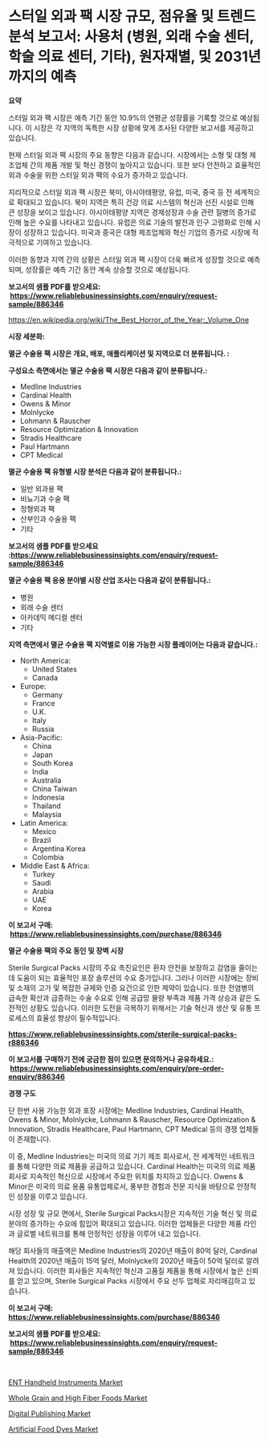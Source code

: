 <p><h1>스터일 외과 팩 시장 규모, 점유율 및 트렌드 분석 보고서: 사용처 (병원, 외래 수술 센터, 학술 의료 센터, 기타), 원자재별, 및 2031년까지의 예측</h1></p><p><strong>요약</strong></p>
<p><p>스터일 외과 팩 시장은 예측 기간 동안 10.9%의 연평균 성장률을 기록할 것으로 예상됩니다. 이 시장은 각 지역의 독특한 시장 상황에 맞게 조사된 다양한 보고서를 제공하고 있습니다.</p><p>현재 스터일 외과 팩 시장의 주요 동향은 다음과 같습니다. 시장에서는 소형 및 대형 제조업체 간의 제품 개발 및 혁신 경쟁이 높아지고 있습니다. 또한 보다 안전하고 효율적인 외과 수술을 위한 스터일 외과 팩의 수요가 증가하고 있습니다.</p><p>지리적으로 스터일 외과 팩 시장은 북미, 아시아태평양, 유럽, 미국, 중국 등 전 세계적으로 확대되고 있습니다. 북미 지역은 특히 건강 의료 시스템의 혁신과 선진 시설로 인해 큰 성장을 보이고 있습니다. 아시아태평양 지역은 경제성장과 수술 관련 질병의 증가로 인해 높은 수요를 나타내고 있습니다. 유럽은 의료 기술의 발전과 인구 고령화로 인해 시장이 성장하고 있습니다. 미국과 중국은 대형 제조업체와 혁신 기업의 증가로 시장에 적극적으로 기여하고 있습니다.</p><p>이러한 동향과 지역 간의 상황은 스터일 외과 팩 시장이 더욱 빠르게 성장할 것으로 예측되며, 성장률은 예측 기간 동안 계속 상승할 것으로 예상됩니다.</p></p>
<p><strong>보고서의 샘플 PDF를 받으세요: &nbsp;<a href="https://www.reliablebusinessinsights.com/enquiry/request-sample/886346">https://www.reliablebusinessinsights.com/enquiry/request-sample/886346</a></strong></p>
<p><a href="https://en.wikipedia.org/wiki/The_Best_Horror_of_the_Year:_Volume_One">https://en.wikipedia.org/wiki/The_Best_Horror_of_the_Year:_Volume_One</a></p>
<p><strong>시장 세분화:</strong></p>
<p><strong> 멸균 수술용 팩 시장은 개요, 배포, 애플리케이션 및 지역으로 더 분류됩니다. :</strong></p>
<p><strong>구성요소 측면에서는 멸균 수술용 팩 시장은 다음과 같이 분류됩니다.:</strong></p>
<p><ul><li>Medline Industries</li><li>Cardinal Health</li><li>Owens & Minor</li><li>Molnlycke</li><li>Lohmann & Rauscher</li><li>Resource Optimization & Innovation</li><li>Stradis Healthcare</li><li>Paul Hartmann</li><li>CPT Medical</li></ul></p>
<p><strong> 멸균 수술용 팩 유형별 시장 분석은 다음과 같이 분류됩니다.:</strong></p>
<p><ul><li>일반 외과용 팩</li><li>비뇨기과 수술 팩</li><li>정형외과 팩</li><li>산부인과 수술용 팩</li><li>기타</li></ul></p>
<p><strong>보고서의 샘플 PDF를 받으세요 :<a href="https://www.reliablebusinessinsights.com/enquiry/request-sample/886346">https://www.reliablebusinessinsights.com/enquiry/request-sample/886346</a></strong></p>
<p><strong> 멸균 수술용 팩 응용 분야별 시장 산업 조사는 다음과 같이 분류됩니다.:</strong></p>
<p><ul><li>병원</li><li>외래 수술 센터</li><li>아카데믹 메디컬 센터</li><li>기타</li></ul></p>
<p><strong>지역 측면에서 멸균 수술용 팩 지역별로 이용 가능한 시장 플레이어는 다음과 같습니다.:</strong></p>
<p><ul>
    <li>
        North America:
        <ul>
            <li>United States</li>
            <li>Canada</li>
        </ul>
    </li>
    <li>
        Europe:
        <ul>
            <li>Germany</li>
            <li>France</li>
            <li>U.K.</li>
            <li>Italy</li>
            <li>Russia</li>
        </ul>
    </li>
    <li>
        Asia-Pacific:
        <ul>
            <li>China</li>
            <li>Japan</li>
            <li>South Korea</li>
            <li>India</li>
            <li>Australia</li>
            <li>China Taiwan</li>
            <li>Indonesia</li>
            <li>Thailand</li>
            <li>Malaysia</li>
        </ul>
    </li>
    <li>
        Latin America:
        <ul>
            <li>Mexico</li>
            <li>Brazil</li>
            <li>Argentina Korea</li>
            <li>Colombia</li>
        </ul>
    </li>
    <li>
        Middle East & Africa:
        <ul>
            <li>Turkey</li>
            <li>Saudi</li>
            <li>Arabia</li>
            <li>UAE</li>
            <li>Korea</li>
        </ul>
    </li>
    </ul></p>
<p><strong>이 보고서 구매: &nbsp;<a href="https://www.reliablebusinessinsights.com/purchase/886346">https://www.reliablebusinessinsights.com/purchase/886346</a></strong></p>
<p><strong>멸균 수술용 팩의 주요 동인 및 장벽 시장</strong></p>
<p><p>Sterile Surgical Packs 시장의 주요 촉진요인은 환자 안전을 보장하고 감염을 줄이는 데 도움이 되는 효율적인 포장 솔루션의 수요 증가입니다. 그러나 이러한 시장에는 장비 및 소재의 고가 및 복잡한 규제와 인증 요건으로 인한 제약이 있습니다. 또한 전염병의 급속한 확산과 급증하는 수술 수요로 인해 공급망 물량 부족과 제품 가격 상승과 같은 도전적인 상황도 있습니다. 이러한 도전을 극복하기 위해서는 기술 혁신과 생산 및 유통 프로세스의 효율성 향상이 필수적입니다.</p></p>
<p><strong><a href="https://www.reliablebusinessinsights.com/sterile-surgical-packs-r886346">https://www.reliablebusinessinsights.com/sterile-surgical-packs-r886346</a></strong></p>
<p><strong>이 보고서를 구매하기 전에 궁금한 점이 있으면 문의하거나 공유하세요.: &nbsp;<a href="https://www.reliablebusinessinsights.com/enquiry/pre-order-enquiry/886346">https://www.reliablebusinessinsights.com/enquiry/pre-order-enquiry/886346</a></strong></p>
<p><strong>경쟁 구도</strong></p>
<p><p>단 한번 사용 가능한 외과 포장 시장에는 Medline Industries, Cardinal Health, Owens & Minor, Molnlycke, Lohmann & Rauscher, Resource Optimization & Innovation, Stradis Healthcare, Paul Hartmann, CPT Medical 등의 경쟁 업체들이 존재합니다. </p><p>이 중, Medline Industries는 미국의 의료 기기 제조 회사로서, 전 세계적인 네트워크를 통해 다양한 의료 제품을 공급하고 있습니다. Cardinal Health는 미국의 의료 제품 회사로 지속적인 혁신으로 시장에서 주요한 위치를 차지하고 있습니다. Owens & Minor은 미국의 의료 용품 유통업체로서, 풍부한 경험과 전문 지식을 바탕으로 안정적인 성장을 이루고 있습니다.</p><p>시장 성장 및 규모 면에서, Sterile Surgical Packs시장은 지속적인 기술 혁신 및 의료 분야의 증가하는 수요에 힘입어 확대되고 있습니다. 이러한 업체들은 다양한 제품 라인과 글로벌 네트워크를 통해 안정적인 성장을 이루어 내고 있습니다.</p><p>해당 회사들의 매출액은 Medline Industries의 2020년 매출이 80억 달러, Cardinal Health의 2020년 매출이 15억 달러, Molnlycke의 2020년 매출이 50억 달러로 알려져 있습니다. 이러한 회사들은 지속적인 혁신과 고품질 제품을 통해 시장에서 높은 신뢰를 얻고 있으며, Sterile Surgical Packs 시장에서 주요 선두 업체로 자리매김하고 있습니다.</p></p>
<p><strong>이 보고서 구매: &nbsp; <a href="https://www.reliablebusinessinsights.com/purchase/886346">https://www.reliablebusinessinsights.com/purchase/886346</a></strong></p>
<p><strong>보고서의 샘플 PDF를 받으세요: &nbsp;<a href="https://www.reliablebusinessinsights.com/enquiry/request-sample/886346">https://www.reliablebusinessinsights.com/enquiry/request-sample/886346</a></strong><strong></strong></p>
<p>&nbsp;</p>
<p><p><a href="https://issuu.com/reportprime-2/docs/ent-handheld-instruments-market-size-2030.pptx">ENT Handheld Instruments Market</a></p><p><a href="https://github.com/gdfhhhj/Market-Research-Report-List-5/blob/main/whole-grain-and-high-fiber-foods-market.md">Whole Grain and High Fiber Foods Market</a></p><p><a href="https://issuu.com/reportprime-2/docs/digital-publishing-market-size-2030.pptx">Digital Publishing Market</a></p><p><a href="https://github.com/julyju69/Market-Research-Report-List-4/blob/main/artificial-food-dyes-market.md">Artificial Food Dyes Market</a></p></p>